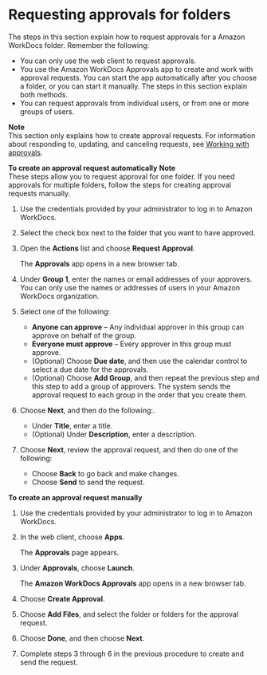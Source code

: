 # Requesting approvals for folders<a name="request-approval-folders"></a>

The steps in this section explain how to request approvals for a Amazon WorkDocs folder\. Remember the following:
+ You can only use the web client to request approvals\.
+ You use the Amazon WorkDocs Approvals app to create and work with approval requests\. You can start the app automatically after you choose a folder, or you can start it manually\. The steps in this section explain both methods\.
+ You can request approvals from individual users, or from one or more groups of users\.

**Note**  
This section only explains how to create approval requests\. For information about responding to, updating, and canceling requests, see [Working with approvals](approvals.md)\.

**To create an approval request automatically**
**Note**  
These steps allow you to request approval for one folder\. If you need approvals for multiple folders, follow the steps for creating approval requests manually\.

1. Use the credentials provided by your administrator to log in to Amazon WorkDocs\.

1. Select the check box next to the folder that you want to have approved\.

1. Open the **Actions** list and choose **Request Approval**\.

   The **Approvals** app opens in a new browser tab\.

1. Under **Group 1**, enter the names or email addresses of your approvers\. You can only use the names or addresses of users in your Amazon WorkDocs organization\.

1. Select one of the following:
   + **Anyone can approve** – Any individual approver in this group can approve on behalf of the group\.
   + **Everyone must approve** – Every approver in this group must approve\.
   + \(Optional\) Choose **Due date**, and then use the calendar control to select a due date for the approvals\.
   + \(Optional\) Choose **Add Group**, and then repeat the previous step and this step to add a group of approvers\. The system sends the approval request to each group in the order that you create them\.

1. Choose **Next**, and then do the following:\.
   + Under **Title**, enter a title\.
   + \(Optional\) Under **Description**, enter a description\.

1. Choose **Next**, review the approval request, and then do one of the following:
   + Choose **Back** to go back and make changes\.
   + Choose **Send** to send the request\.

**To create an approval request manually**

1. Use the credentials provided by your administrator to log in to Amazon WorkDocs\.

1. In the web client, choose **Apps**\.

   The **Approvals** page appears\.

1. Under **Approvals**, choose **Launch**\.

   The **Amazon WorkDocs Approvals** app opens in a new browser tab\.

1. Choose **Create Approval**\.

1. Choose **Add Files**, and select the folder or folders for the approval request\.

1. Choose **Done**, and then choose **Next**\.

1. Complete steps 3 through 6 in the previous procedure to create and send the request\. 